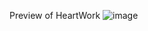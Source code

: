 Preview of HeartWork
![image](https://github.com/user-attachments/assets/b4e81ade-1f48-4007-8260-d111ea24dc54)

